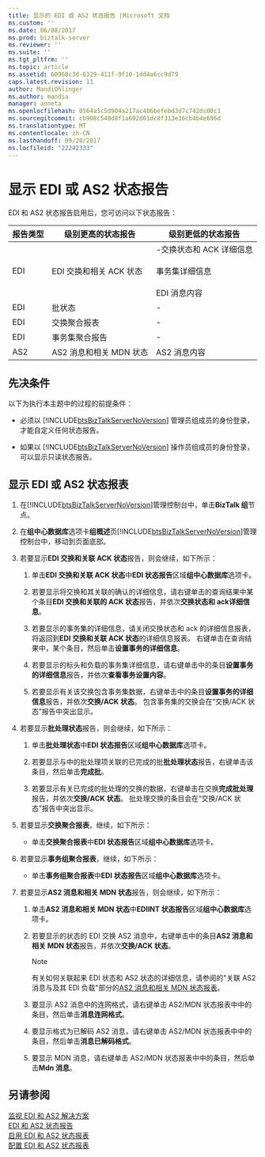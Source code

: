 ```yaml
---
title: 显示的 EDI 或 AS2 状态报告 |Microsoft 文档
ms.custom: ''
ms.date: 06/08/2017
ms.prod: biztalk-server
ms.reviewer: ''
ms.suite: ''
ms.tgt_pltfrm: ''
ms.topic: article
ms.assetid: 60968c3d-6329-411f-9f10-1dd4a6cc9d79
caps.latest.revision: 11
author: MandiOhlinger
ms.author: mandia
manager: anneta
ms.openlocfilehash: 0564a5c5d904a217ac406befebd3d7c742dc00c1
ms.sourcegitcommit: cb908c540d8f1a692d01dc8f313e16cb4b4e696d
ms.translationtype: MT
ms.contentlocale: zh-CN
ms.lasthandoff: 09/20/2017
ms.locfileid: "22242333"
---
```

# <a name="displaying-an-edi-or-as2-status-report"></a>显示 EDI 或 AS2 状态报告
EDI 和 AS2 状态报告启用后，您可访问以下状态报告：  
  
|报告类型|级别更高的状态报告|级别更低的状态报告|  
|--------------------|---------------------------------|--------------------------------|  
|EDI|EDI 交换和相关 ACK 状态|-交换状态和 ACK 详细信息<br /><br /> 事务集详细信息<br /><br /> EDI 消息内容|  
|EDI|批状态|-|  
|EDI|交换聚合报表|-|  
|EDI|事务集聚合报告|-|  
|AS2|AS2 消息和相关 MDN 状态|AS2 消息内容|  
  
## <a name="prerequisites"></a>先决条件  
 以下为执行本主题中的过程的前提条件：  
  
-   必须以 [!INCLUDE[btsBizTalkServerNoVersion](../includes/btsbiztalkservernoversion-md.md)] 管理员组成员的身份登录，才能自定义任何状态报告。  
  
-   如果以 [!INCLUDE[btsBizTalkServerNoVersion](../includes/btsbiztalkservernoversion-md.md)] 操作员组成员的身份登录，可以显示只读状态报告。  
  
## <a name="display-an-edi-or-as2-status-report"></a>显示 EDI 或 AS2 状态报表  
  
1.  在[!INCLUDE[btsBizTalkServerNoVersion](../includes/btsbiztalkservernoversion-md.md)]管理控制台中，单击**BizTalk 组**节点。  
  
2.  在**组中心数据库**选项卡**组概述**页[!INCLUDE[btsBizTalkServerNoVersion](../includes/btsbiztalkservernoversion-md.md)]管理控制台中，移动到页面底部。  
  
3.  若要显示**EDI 交换和关联 ACK 状态**报告，则会继续，如下所示：  
  
    1.  单击**EDI 交换和关联 ACK 状态**中**EDI 状态报告**区域**组中心数据库**选项卡。  
  
    2.  若要显示将交换和其关联的确认的详细信息，请右键单击的查询结果中某个条目**EDI 交换和关联的 ACK 状态**报告，并依次**交换状态和 ack详细信息**。  
  
    3.  若要显示的事务集的详细信息，请关闭交换状态和 ack 的详细信息报表，将返回到**EDI 交换和关联 ACK 状态**的详细信息报表。 右键单击在查询结果中，某个条目，然后单击**设置事务的详细信息**。  
  
    4.  若要显示的标头和负载的事务集详细信息，请右键单击中的条目**设置事务的详细信息**报告，并依次**查看事务设置内容**。  
  
    5.  若要显示有关该交换包含事务集数据，右键单击中的条目**设置事务的详细信息**报告，并依次**交换/ACK 状态**。 包含事务集的交换会在“交换/ACK 状态”报告中突出显示。  
  
4.  若要显示**批处理状态**报告，则会继续，如下所示：  
  
    1.  单击**批处理状态**中**EDI 状态报告**区域**组中心数据库**选项卡。  
  
    2.  若要显示与中的批处理项关联的已完成的批**批处理状态**报告，右键单击该条目，然后单击**完成批**。  
  
    3.  若要显示有关已完成的批处理的交换的数据，右键单击在交换**完成批处理**报告，并依次**交换/ACK 状态**。 批处理交换的条目会在“交换/ACK 状态”报告中突出显示。  
  
5.  若要显示**交换聚合报表**，继续，如下所示：  
  
    -   单击**交换聚合报表**中**EDI 状态报告**区域**组中心数据库**选项卡。  
  
6.  若要显示**事务组聚合报表**，继续，如下所示：  
  
    -   单击**事务组聚合报表**中**EDI 状态报告**区域**组中心数据库**选项卡。  
  
7.  若要显示**AS2 消息和相关 MDN 状态**报告，则会继续，如下所示：  
  
    1.  单击**AS2 消息和相关 MDN 状态**中**EDIINT 状态报告**区域**组中心数据库**选项卡。  
  
    2.  若要显示的状态的 EDI 交换 AS2 消息中，右键单击中的条目**AS2 消息和相关 MDN 状态**报告，并依次**交换/ACK 状态**。  
  
        > [!NOTE]
        >  有关如何关联起来 EDI 状态和 AS2 状态的详细信息，请参阅的"关联 AS2 消息与及其 EDI 负载"部分的[AS2 消息和相关 MDN 状态报表](../core/as2-message-and-correlated-mdn-status-report.md)。  
  
    3.  要显示 AS2 消息中的连网格式，请右键单击 AS2/MDN 状态报表中中的条目，然后单击**消息连网格式**。  
  
    4.  要显示格式为已解码 AS2 消息，请右键单击 AS2/MDN 状态报表中中的条目，然后单击**消息已解码格式**。  
  
    5.  要显示 MDN 消息，请右键单击 AS2/MDN 状态报表中中的条目，然后单击**Mdn 消息**。  
  
## <a name="see-also"></a>另请参阅  
 [监视 EDI 和 AS2 解决方案](../core/monitoring-edi-and-as2-solutions.md)   
 [EDI 和 AS2 状态报告](../core/edi-and-as2-status-reporting.md)   
 [启用 EDI 和 AS2 状态报表](../core/enabling-edi-and-as2-status-reports.md)   
 [配置 EDI 和 AS2 状态报表](../core/configuring-an-edi-and-as2-status-report.md)